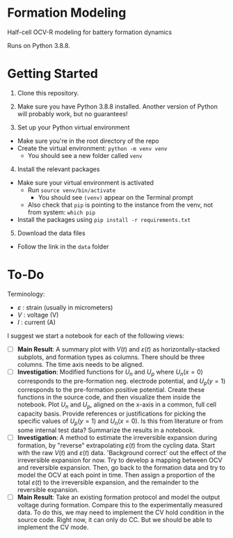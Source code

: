 # Formation Modeling

Half-cell OCV-R modeling for battery formation dynamics

Runs on Python 3.8.8.

# Getting Started

1. Clone this repository.

2. Make sure you have Python 3.8.8 installed. Another version of Python will probably work, but no guarantees!

3. Set up your Python virtual environment
  - Make sure you're in the root directory of the repo
  - Create the virtual environment: `python -m venv venv`
    - You should see a new folder called `venv`

4. Install the relevant packages
  - Make sure your virtual environment is activated
    - Run `source venv/bin/activate`
      - You should see `(venv)` appear on the Terminal prompt
    - Also check that `pip` is pointing to the instance from the venv, not from system:
      `which pip`
  - Install the packages using `pip install -r requirements.txt`


5. Download the data files
  - Follow the link in the `data` folder


# To-Do

Terminology:
- $\varepsilon$ : strain (usually in micrometers)
- $V$ : voltage (V)
- $I$ : current (A)

I suggest we start a notebook for each of the following views:
- [ ] **Main Result**: A summary plot with $V(t)$ and $\varepsilon(t)$ as horizontally-stacked subplots, and formation types as columns. There should be three columns. The time axis needs to be aligned.
- [ ] **Investigation**: Modified functions for $U_n$ and $U_p$ where $U_n(x=0)$ corresponds to the pre-formation neg. electrode potential, and $U_p(y=1)$ corresponds to the pre-formation positive potential. Create these functions in the source code, and then visualize them inside the notebook. Plot $U_n$ and $U_p$, aligned on the x-axis in a common, full cell capacity basis. Provide references or justifications for picking the specific values of $U_p(y=1)$ and $U_n(x=0)$. Is this from literature or from some internal test data? Summarize the results in a notebook.
- [ ] **Investigation**: A method to estimate the irreversible expansion during formation, by "reverse" extrapolating $\varepsilon(t)$ from the cycling data. Start with the raw $V(t)$ and $\varepsilon(t)$ data. 'Background correct' out the effect of the irreversible expansion for now. Try to develop a mapping between OCV and reversible expansion. Then, go back to the formation data and try to model the OCV at each point in time. Then assign a proportion of the total $\varepsilon(t)$ to the irreversible expansion, and the remainder to the reversible expansion.
- [ ] **Main Result**: Take an existing formation protocol and model the output voltage during formation. Compare this to the experimentally measured data. To do this, we may need to implement the CV hold condition in the source code. Right now, it can only do CC. But we should be able to implement the CV mode.
